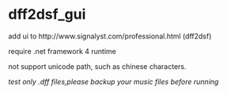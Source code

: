 # dff2dsf_gui
<p> add ui to http://www.signalyst.com/professional.html (dff2dsf) </p>
<p> require .net framework 4 runtime </p>
<p> not support unicode path, such as chinese characters. <p>

_test only .dff files,please backup your music files before running_
